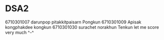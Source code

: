 # DSA2
6710301007 darunpop pitakkitpaisarn Pongkun
6710301009 Apisak kongphakdee kongkun
6710301030 surachet norakhun Tenkun
let me score very much ^-^
